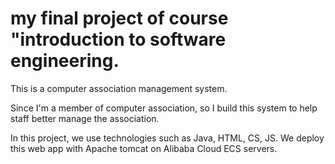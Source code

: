 # my final project of course "introduction to software engineering.
This is a computer association management system. 

Since I'm a member of computer association, so I build this system to help staff better manage the association.

In this project, we use technologies such as Java, HTML, CS, JS. We deploy this web app with Apache tomcat on Alibaba Cloud ECS servers.
